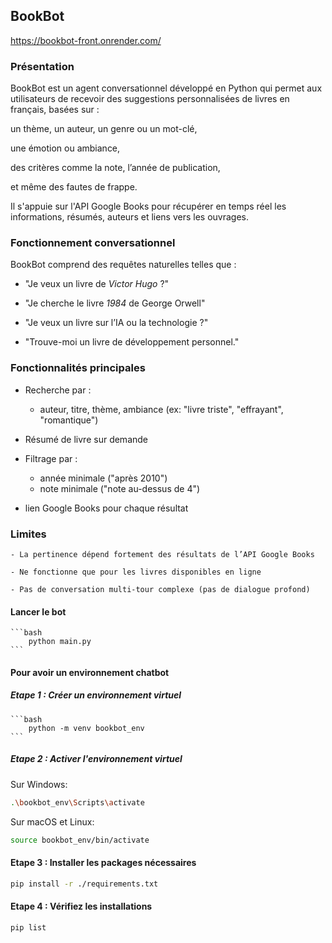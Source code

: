 ## BookBot
https://bookbot-front.onrender.com/

### Présentation
BookBot est un agent conversationnel développé en Python qui permet aux utilisateurs de recevoir des suggestions personnalisées de livres en français, basées sur :

un thème, un auteur, un genre ou un mot-clé,

une émotion ou ambiance,

des critères comme la note, l’année de publication,

et même des fautes de frappe.

Il s'appuie sur l'API Google Books pour récupérer en temps réel les informations, résumés, auteurs et liens vers les ouvrages.

### Fonctionnement conversationnel
BookBot comprend des requêtes naturelles telles que :

- "Je veux un livre de *Victor Hugo* ?"

- "Je cherche le livre *1984* de George Orwell"

- "Je veux un livre sur l’IA ou la technologie ?"

- "Trouve-moi un livre de développement personnel."

### Fonctionnalités principales
- Recherche par :
    - auteur, titre, thème, ambiance (ex: "livre triste", "effrayant", "romantique")

- Résumé de livre sur demande

- Filtrage par :

    - année minimale ("après 2010")
    - note minimale ("note au-dessus de 4")

- lien Google Books pour chaque résultat

### Limites
    - La pertinence dépend fortement des résultats de l’API Google Books
    
    - Ne fonctionne que pour les livres disponibles en ligne

    - Pas de conversation multi-tour complexe (pas de dialogue profond)

#### Lancer le bot
    ```bash
        python main.py
    ```
#### Pour avoir un environnement chatbot 

##### Etape 1 : Créer un environnement virtuel
    ```bash
        python -m venv bookbot_env
    ```

##### Etape 2 : Activer l'environnement virtuel
Sur Windows:
```bash
.\bookbot_env\Scripts\activate
```
Sur macOS et Linux:
```bash
source bookbot_env/bin/activate
```
#### Etape 3 : Installer les packages nécessaires
```bash
pip install -r ./requirements.txt
```
#### Etape 4 : Vérifiez les installations
```bash
pip list
```